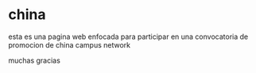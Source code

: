 # china


esta es una pagina web 
enfocada para participar en una convocatoria de promocion de 
china campus network 

muchas gracias 
